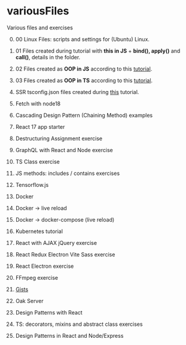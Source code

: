 # variousFiles

Various files and exercises

0. 00 Linux Files: scripts and settings for (Ubuntu) Linux.

1. 01 Files created during tutorial with **this in JS** + **bind(), apply()** and **call()**, details in the folder.

2. 02 Files created as **OOP in JS** according to this [tutorial](https://www.youtube.com/watch?v=JaMCxVWtW58).

3. 03 Files created as **OOP in TS** according to this [tutorial](https://www.youtube.com/watch?v=fsVL_xrYO0w).

4. SSR tsconfig.json files created during [this](https://nils-mehlhorn.de/posts/typescript-nodejs-react-ssr) tutorial.

5. Fetch with node18

6. Cascading Design Pattern (Chaining Method) examples

7. React 17 app starter

8. Destructuring Assignment exercise

9. GraphQL with React and Node exercise

10. TS Class exercise

11. JS methods: includes / contains exercises

12. Tensorflow.js

13. Docker

14. Docker -> live reload

15. Docker -> docker-compose (live reload)

16. Kubernetes tutorial

17. React with AJAX jQuery exercise

18. React Redux Electron Vite Sass exercise

19. React Electron exercise

20. FFmpeg exercise

21. [Gists](https://gist.github.com/Michal-Radomski)

22. Oak Server

23. Design Patterns with React

24. TS: decorators, mixins and abstract class exercises

25. Design Patterns in React and Node/Express
